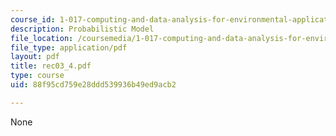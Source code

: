 ```yaml
---
course_id: 1-017-computing-and-data-analysis-for-environmental-applications-fall-2003
description: Probabilistic Model
file_location: /coursemedia/1-017-computing-and-data-analysis-for-environmental-applications-fall-2003/88f95cd759e28ddd539936b49ed9acb2_rec03_4.pdf
file_type: application/pdf
layout: pdf
title: rec03_4.pdf
type: course
uid: 88f95cd759e28ddd539936b49ed9acb2

---
```

None